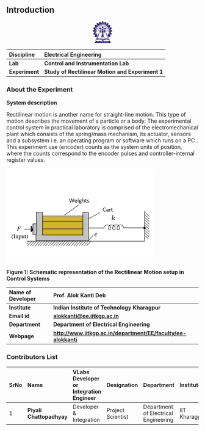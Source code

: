 ## Introduction

<div align="center">
<img src="experiment/images/iitkgp.png" width="10%">
</div>

<b>Discipline | <b> Electrical Engineering 
:--|:--|
<b> Lab | <b> **Control and Instrumentation Lab**
<b> Experiment|     <b> **Study of Rectilinear Motion and Experiment 1**


### About the Experiment 
**System description**

Rectilinear motion is another name for straight-line motion. This type of motion describes the movement of a particle or a body. The experimental control system in practical laboratory is comprised of the electromechanical plant which consists of the spring/mass mechanism, its actuator, sensors and a subsystem 
i.e. an operating program or software which runs on a PC . This experiment use (encoder) counts as the system units of position, where the counts correspond to the encoder pulses and controller-internal register values.
								
								
<div alig="center">
<img class="img-fluid"  src="./images/plant.png" alt="">

<b>Figure 1: Schematic representation of the Rectilinear Motion setup in Control Systems </b>
</div>

<b>Name of Developer | <b> **Prof. Alok Kanti Deb**
:--|:--|
<b> Institute | <b>  **Indian Institute of Technology Kharagpur**
<b> Email id|     <b>  **alokkanti@ee.iitkgp.ac.in**
<b> Department |  **Department of Electrical Engineering**
<b>Webpage| <b> http://www.iitkgp.ac.in/department/EE/faculty/ee-alokkanti

### Contributors List

SrNo | Name | VLabs Developer or Integration Engineer | Designation | Department| Institute
:--|:--|:--|:--|:--|:--|
1 | **Piyali Chattopadhyay** | Developer & Integration | Project Scientist | Department of Electrical Engineering | IIT Kharagpur | 
